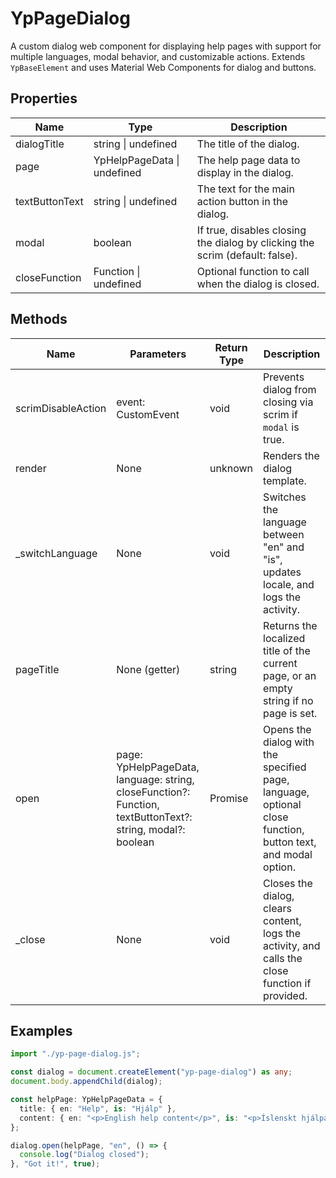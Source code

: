 # YpPageDialog

A custom dialog web component for displaying help pages with support for multiple languages, modal behavior, and customizable actions. Extends `YpBaseElement` and uses Material Web Components for dialog and buttons.

## Properties

| Name           | Type                        | Description                                                                 |
|----------------|----------------------------|-----------------------------------------------------------------------------|
| dialogTitle    | string \| undefined        | The title of the dialog.                                                    |
| page           | YpHelpPageData \| undefined| The help page data to display in the dialog.                                |
| textButtonText | string \| undefined        | The text for the main action button in the dialog.                          |
| modal          | boolean                    | If true, disables closing the dialog by clicking the scrim (default: false).|
| closeFunction  | Function \| undefined      | Optional function to call when the dialog is closed.                        |

## Methods

| Name                | Parameters                                                                                                                                         | Return Type | Description                                                                                                 |
|---------------------|----------------------------------------------------------------------------------------------------------------------------------------------------|-------------|-------------------------------------------------------------------------------------------------------------|
| scrimDisableAction  | event: CustomEvent<any>                                                                                                                            | void        | Prevents dialog from closing via scrim if `modal` is true.                                                  |
| render              | None                                                                                                                                               | unknown     | Renders the dialog template.                                                                                |
| _switchLanguage     | None                                                                                                                                               | void        | Switches the language between "en" and "is", updates locale, and logs the activity.                         |
| pageTitle           | None (getter)                                                                                                                                      | string      | Returns the localized title of the current page, or an empty string if no page is set.                      |
| open                | page: YpHelpPageData, language: string, closeFunction?: Function, textButtonText?: string, modal?: boolean                                         | Promise<void>| Opens the dialog with the specified page, language, optional close function, button text, and modal option. |
| _close              | None                                                                                                                                               | void        | Closes the dialog, clears content, logs the activity, and calls the close function if provided.             |

## Examples

```typescript
import "./yp-page-dialog.js";

const dialog = document.createElement("yp-page-dialog") as any;
document.body.appendChild(dialog);

const helpPage: YpHelpPageData = {
  title: { en: "Help", is: "Hjálp" },
  content: { en: "<p>English help content</p>", is: "<p>Íslenskt hjálparefni</p>" }
};

dialog.open(helpPage, "en", () => {
  console.log("Dialog closed");
}, "Got it!", true);
```
